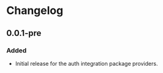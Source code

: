 # Changelog

## 0.0.1-pre

### Added
- Initial release for the auth integration package providers.




